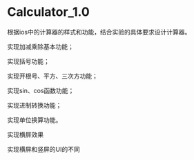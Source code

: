 # Calculator_1.0

根据ios中的计算器的样式和功能，结合实验的具体要求设计计算器。

实现加减乘除基本功能；

实现括号功能；

实现开根号、平方、三次方功能；

实现sin、cos函数功能；

实现进制转换功能；

实现单位换算功能。

实现横屏效果

实现横屏和竖屏的UI的不同
